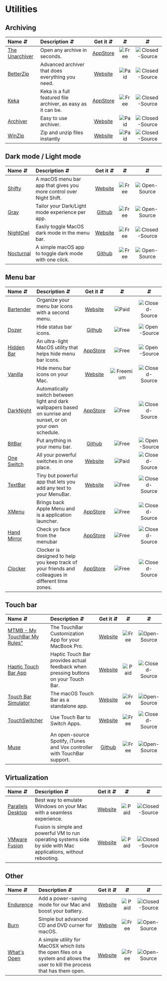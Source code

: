 # Utilities

## Archiving
| Name ⇵ | Description ⇵ | Get it ⇵ | ⇵ | ⇵ |
|:-------|:--------------|:--------:|:-:|:-:|
|[The Unarchiver](https://theunarchiver.com/)| Open any archive in seconds.|[AppStore](https://itunes.apple.com/us/app/the-unarchiver/id425424353?mt=12)|![Free](symbols/free.svg "Free")|![Closed-Source](symbols/closed.svg "Closed-Source")|
|[BetterZip](https://macitbetter.com/)| Advanced archiver that does everything you need.|[Website](https://macitbetter.com/)|![Paid](symbols/paid.svg "Paid")|![Closed-Source](symbols/closed.svg "Closed-Source")|
|[Keka](https://www.keka.io/)| Keka is a full featured file archiver, as easy as it can be.|[AppStore](https://apps.apple.com/app/keka/id470158793)|![Free](symbols/free.svg "Free")|![Closed-Source](symbols/closed.svg "Closed-Source")|
|[Archiver](https://archiverapp.com/)| Easy to use archiver.|[Website](https://archiverapp.com/)|![Paid](symbols/paid.svg "Paid")|![Closed-Source](symbols/closed.svg "Closed-Source")|
|[WinZip](https://www.winzip.com/mac/en/)| Zip and unzip files instantly|[Website](https://www.winzip.com/mac/en/)|![Paid](symbols/paid.svg "Paid")|![Closed-Source](symbols/closed.svg "Closed-Source")|

## Dark mode / Light mode 
| Name ⇵ | Description ⇵ | Get it ⇵ | ⇵ | ⇵ |
|:-------|:--------------|:--------:|:-:|:-:|
|[Shifty](https://shifty.natethompson.io/en/)| A macOS menu bar app that gives you more control over Night Shift.|[Website](https://shifty.natethompson.io/en/)|![Free](symbols/free.svg "Free")|![Open-Source](symbols/open.svg "Open-Source")|
|[Gray](https://github.com/zenangst/Gray)| Tailor your Dark/Light mode experience per app.|[Github](https://github.com/zenangst/Gray)|![Free](symbols/free.svg "Free")|![Open-Source](symbols/open.svg "Open-Source")|
|[NightOwl](https://nightowl.kramser.xyz/)| Easily toggle MacOS dark mode in the menu bar.|[Website](https://nightowl.kramser.xyz/)|![Free](symbols/free.svg "Free")|![Closed-Source](symbols/closed.svg "Closed-Source")|
|[Nocturnal](https://github.com/HarshilShah/Nocturnal)| A simple macOS app to toggle dark mode with one click.|[Github](https://github.com/HarshilShah/Nocturnal)|![Free](symbols/free.svg "Free")|![Open-Source](symbols/open.svg "Open-Source")|



## Menu bar
| Name ⇵ | Description ⇵ | Get it ⇵ | ⇵ | ⇵ |
|:-------|:--------------|:--------:|:-:|:-:|
|[Bartender](https://www.macbartender.com/)| Organize your menu bar icons with a second menu.|[Website](https://www.macbartender.com/)|![Paid](symbols/paid.svg "Paid")|![Closed-Source](symbols/closed.svg "Closed-Source")|
|[Dozer](https://github.com/Mortennn/Dozer)| Hide status bar icons. |[Github](https://github.com/Mortennn/Dozer)|![Free](symbols/free.svg "Free")|![Open-Source](symbols/open.svg "Open-Source")|
|[Hidden Bar](https://github.com/dwarvesf/hidden)| An ultra-light MacOS utility that helps hide menu bar icons.|[AppStore](https://apps.apple.com/app/hidden-bar/id1452453066)|![Free](symbols/free.svg "Free")|![Open-Source](symbols/open.svg "Open-Source")|
|[Vanilla](https://matthewpalmer.net/vanilla/)| Hide menu bar icons on your Mac.|[Website](https://matthewpalmer.net/vanilla/)|![Freemium](symbols/freemium.svg "Freemium")|![Closed-Source](symbols/closed.svg "Closed-Source")|
|[DarkNight](https://hobbyistsoftware.com/darknight)| Automatically switch between light and dark wallpapers based on sunrise and sunset, or on your own schedule.|[AppStore](https://itunes.apple.com/us/app/dark-night/id1451526460)|![Free](symbols/free.svg "Free")|![Closed-Source](symbols/closed.svg "Closed-Source")|
|[BitBar](https://getbitbar.com/)| Put anything in your menu bar. |[Github](https://github.com/matryer/bitbar#-bitbar)|![Free](symbols/free.svg "Free")|![Open-Source](symbols/open.svg "Open-Source")|
|[One Switch](https://fireball.studio/oneswitch)| All your powerful switches in one place.|[Website](https://fireball.studio/oneswitch)|![Paid](symbols/paid.svg "Paid")|![Closed-Source](symbols/closed.svg "Closed-Source")|
|[TextBar](http://richsomerfield.com/apps/textbar/)| Tiny but powerful app that lets you add any text to your MenuBar.|[Website](http://richsomerfield.com/apps/textbar/)|![Free](symbols/free.svg "Free")|![Closed-Source](symbols/closed.svg "Closed-Source")|
|[XMenu](https://www.devontechnologies.com/apps/freeware)| Brings back Apple Menu and is a application launcher.|[AppStore](https://apps.apple.com/us/app/xmenu/id419332741?mt=12)|![Free](symbols/free.svg "Free")|![Closed-Source](symbols/closed.svg "Closed-Source")|
|[Hand Mirror](https://handmirror.app/)| Check yo face from the menubar|[AppStore](https://apps.apple.com/us/app/hand-mirror/id1502839586?mt=12)|![Free](symbols/free.svg "Free")|![Closed-Source](symbols/closed.svg "Closed-Source")|
|[Clocker](https://abhishekbanthia.com/clocker/)| Clocker is designed to help you keep track of your friends and colleagues in different time zones.|[AppStore](https://apps.apple.com/us/app/clocker-menubar-world-clock/id1056643111?ls=1&mt=12)|![Free](symbols/free.svg "Free")|![Closed-Source](symbols/closed.svg "Closed-Source")|



## Touch bar
| Name ⇵ | Description ⇵ | Get it ⇵ | ⇵ | ⇵ |
|:-------|:--------------|:--------:|:-:|:-:|
|[MTMB - My TouchBar My Rules"](https://mtmr.app/)| The TouchBar Customization App for your MacBook Pro.|[Website](https://mtmr.app/)|![Free](symbols/free.svg "Free")|![Open-Source](symbols/open.svg "Open-Source")|
|[Haptic Touch Bar App](https://www.haptictouchbar.com/)| Haptic Touch Bar provides actual feedback when pressing buttons on your Touch Bar.|[Website](https://www.haptictouchbar.com/)|![Paid](symbols/paid.svg "Paid")|![Closed-Source](symbols/closed.svg "Closed-Source")|
|[Touch Bar Simulator](https://sindresorhus.com/touch-bar-simulator/)| The macOS Touch Bar as a standalone app.|[Website](https://sindresorhus.com/touch-bar-simulator/)|![Free](symbols/free.svg "Free")|![Open-Source](symbols/open.svg "Open-Source")|
|[TouchSwitcher](https://hazeover.com/touchswitcher.html)| Use Touch Bar to Switch Apps.|[Website](https://hazeover.com/touchswitcher.html)|![Free](symbols/free.svg "Free")|![Closed-Source](symbols/closed.svg "Closed-Source")|
|[Muse](https://xzzz9097.github.io/)| An open-source Spotify, iTunes and Vox controller with TouchBar support.|[Github](https://github.com/xzzz9097/Muse)|![Free](symbols/free.svg "Free")|![Open-Source](symbols/open.svg "Open-Source")|


## Virtualization
| Name ⇵ | Description ⇵ | Get it ⇵ | ⇵ | ⇵ |
|:-------|:--------------|:--------:|:-:|:-:|
|[Parallels Desktop](https://www.parallels.com/eu/products/desktop/)| Best way to emulate Windows on your Mac with a seamless experience.|[Website](https://www.parallels.com/eu/products/desktop/)|![Paid](symbols/paid.svg "Paid")|![Closed-Source](symbols/closed.svg "Closed-Source")|
|[VMware Fusion](https://www.vmware.com/products/fusion.html)| Fusion is simple and powerful VM to run operating systems side by side with Mac applications, without rebooting.|[Website](https://www.vmware.com/products/fusion.html)|![Paid](symbols/paid.svg "Paid")|![Closed-Source](symbols/closed.svg "Closed-Source")|


## Other
| Name ⇵ | Description ⇵ | Get it ⇵ | ⇵ | ⇵ |
|:-------|:--------------|:--------:|:-:|:-:|
|[Endurence](http://enduranceapp.com/)| Add a power-saving mode for our Mac and boost your battery.|[Website](http://enduranceapp.com/)|![Paid](symbols/paid.svg "Paid")|![Closed-Source](symbols/closed.svg "Closed-Source")|
|[Burn](https://burn-osx.sourceforge.io/)| Simple but advanced CD and DVD curner for macOS.|[Website](https://burn-osx.sourceforge.io/)|![Free](symbols/free.svg "Free")|![Open-Source](symbols/open.svg "Open-Source")|
|[What's Open](https://apps.tempel.org/WhatsOpen/index.php)| A simple utility for MacOSX which lists the open files on a system and allows the user to kill the process that has them open.|[Website](https://apps.tempel.org/WhatsOpen/index.php)|![Free](symbols/free.svg "Free")|![Open-Source](symbols/open.svg "Open-Source")|

